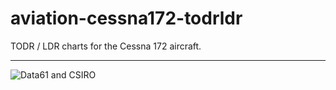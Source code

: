 # aviation-cessna172-todrldr

TODR / LDR charts for the Cessna 172 aircraft.

----

![Data61 and CSIRO](http://i.imgur.com/0h9dFhl.png)

